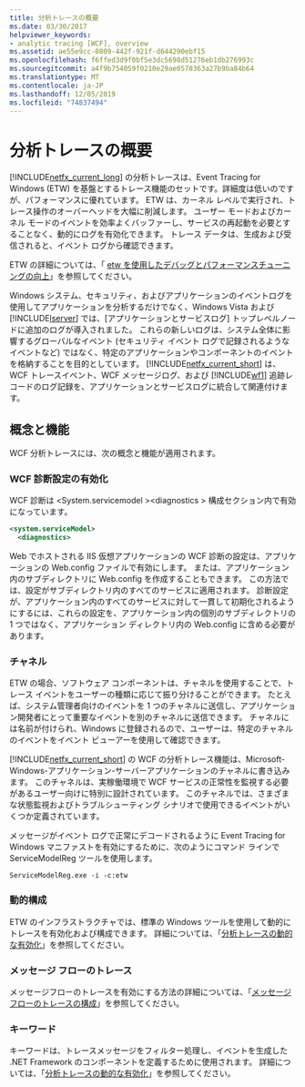 ```yaml
---
title: 分析トレースの概要
ms.date: 03/30/2017
helpviewer_keywords:
- analytic tracing [WCF], overview
ms.assetid: ae55e9cc-0809-442f-921f-d644290ebf15
ms.openlocfilehash: f6ffed3d9f0bf5e3dc5698d51276eb1db276993c
ms.sourcegitcommit: a4f9b754059f0210e29ae0578363a27b9ba84b64
ms.translationtype: MT
ms.contentlocale: ja-JP
ms.lasthandoff: 12/05/2019
ms.locfileid: "74837494"
---
```

# <a name="analytic-tracing-overview"></a>分析トレースの概要
[!INCLUDE[netfx_current_long](../../../../../includes/netfx-current-long-md.md)] の分析トレースは、Event Tracing for Windows (ETW) を基盤とするトレース機能のセットです。詳細度は低いのですが、パフォーマンスに優れています。 ETW は、カーネル レベルで実行され、トレース操作のオーバーヘッドを大幅に削減します。 ユーザー モードおよびカーネル モードのイベントを効率よくバッファーし、サービスの再起動を必要とすることなく、動的にログを有効化できます。 トレース データは、生成および受信されると、イベント ログから確認できます。  
  
 ETW の詳細については、「 [etw を使用したデバッグとパフォーマンスチューニングの向上](https://go.microsoft.com/fwlink/?LinkId=164781)」を参照してください。  
  
 Windows システム、セキュリティ、およびアプリケーションのイベントログを使用してアプリケーションを分析するだけでなく、Windows Vista および [!INCLUDE[lserver](../../../../../includes/lserver-md.md)] では、[アプリケーションとサービスログ] トップレベルノードに追加のログが導入されました。 これらの新しいログは、システム全体に影響するグローバルなイベント (セキュリティ イベント ログで記録されるようなイベントなど) ではなく、特定のアプリケーションやコンポーネントのイベントを格納することを目的としています。 [!INCLUDE[netfx_current_short](../../../../../includes/netfx-current-short-md.md)] は、WCF トレースイベント、WCF メッセージログ、および [!INCLUDE[wf1](../../../../../includes/wf1-md.md)] 追跡レコードのログ記録を、アプリケーションとサービスログに統合して関連付けます。  
  
## <a name="concepts-and-capabilities"></a>概念と機能  
 WCF 分析トレースには、次の概念と機能が適用されます。  
  
### <a name="enabling-wcf-diagnostics-settings"></a>WCF 診断設定の有効化  
 WCF 診断は \<System.servicemodel >\<diagnostics > 構成セクション内で有効になっています。  
  
```xml  
<system.serviceModel>  
  <diagnostics>  
```  
  
 Web でホストされる IIS 仮想アプリケーションの WCF 診断の設定は、アプリケーションの Web.config ファイルで有効にします。 または、アプリケーション内のサブディレクトリに Web.config を作成することもできます。  この方法では、設定がサブディレクトリ内のすべてのサービスに適用されます。  診断設定が、アプリケーション内のすべてのサービスに対して一貫して初期化されるようにするには、これらの設定を、アプリケーション内の個別のサブディレクトリの 1 つではなく、アプリケーション ディレクトリ内の Web.config に含める必要があります。  
  
### <a name="channels"></a>チャネル  
 ETW の場合、ソフトウェア コンポーネントは、チャネルを使用することで、トレース イベントをユーザーの種類に応じて振り分けることができます。 たとえば、システム管理者向けのイベントを 1 つのチャネルに送信し、アプリケーション開発者にとって重要なイベントを別のチャネルに送信できます。 チャネルには名前が付けられ、Windows に登録されるので、ユーザーは、特定のチャネルのイベントをイベント ビューアーを使用して確認できます。  
  
 [!INCLUDE[netfx_current_short](../../../../../includes/netfx-current-short-md.md)] の WCF の分析トレース機能は、Microsoft-Windows-アプリケーション-サーバーアプリケーションのチャネルに書き込みます。 このチャネルは、実稼働環境で WCF サービスの正常性を監視する必要があるユーザー向けに特別に設計されています。 このチャネルでは、さまざまな状態監視およびトラブルシューティング シナリオで使用できるイベントがいくつか定義されています。  
  
 メッセージがイベント ログで正常にデコードされるように Event Tracing for Windows マニファストを有効にするために、次のようにコマンド ラインで ServiceModelReg ツールを使用します。  
  
 `ServiceModelReg.exe -i -c:etw`  
  
### <a name="dynamic-configuration"></a>動的構成  
 ETW のインフラストラクチャでは、標準の Windows ツールを使用して動的にトレースを有効化および構成できます。 詳細については、「[分析トレースの動的な有効化](dynamically-enabling-analytic-tracing.md)」を参照してください。  
  
### <a name="message-flow-tracing"></a>メッセージ フローのトレース  
 メッセージフローのトレースを有効にする方法の詳細については、「[メッセージフローのトレースの構成](configuring-message-flow-tracing.md)」を参照してください。  
  
### <a name="keywords"></a>キーワード  
 キーワードは、トレースメッセージをフィルター処理し、イベントを生成した .NET Framework のコンポーネントを定義するために使用されます。 詳細については、「[分析トレースの動的な有効化](dynamically-enabling-analytic-tracing.md)」を参照してください。
